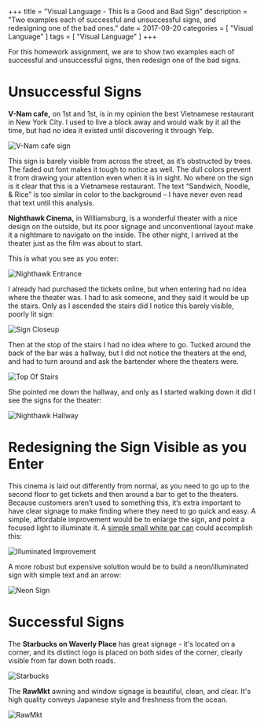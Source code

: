 +++
title = "Visual Language - This Is a Good and Bad Sign"
description = "Two examples each of successful and unsuccessful signs, and redesigning one of the bad ones."
date = 2017-09-20
categories = [
  "Visual Language"
]
tags = [
  "Visual Language"
]
+++

For this homework assignment, we are to show two examples each of successful and unsuccessful signs, then redesign one of the bad signs.

# Unsuccessful Signs
**V-Nam cafe,** on 1st and 1st, is in my opinion the best Vietnamese restaurant in New York City. I used to live a block away and would walk by it all the time, but had no idea it existed until discovering it through Yelp.

![V-Nam cafe sign](/blog/images/visual_language/v-nam-sign.jpg)

This sign is barely visible from across the street, as it’s obstructed by trees.  The faded out font makes it tough to notice as well.  The dull colors prevent it from drawing your attention even when it is in sight.  No where on the sign is it clear that this is a Vietnamese restaurant.   The text “Sandwich, Noodle, & Rice” is too similar in color to the background – I have never even read that text until this analysis.

**Nighthawk Cinema,** in Williamsburg, is a wonderful theater with a nice design on the outside, but its poor signage and unconventional layout make it a nightmare to navigate on the inside.  The other night, I arrived at the theater just as the film was about to start.  

This is what you see as you enter:

![Nighthawk Entrance](/blog/images/visual_language/NighthawkEntrance.jpg)

I already had purchased the tickets online, but when entering had no idea where the theater was.  I had to ask someone, and they said it would be up the stairs.  Only as I ascended the stairs did I notice this barely visible, poorly lit sign:

![Sign Closeup](/blog/images/visual_language/SignCloseup.JPG)

Then at the stop of the stairs I had no idea where to go.  Tucked around the back of the bar was a hallway, but I did not notice the theaters at the end, and had to turn around and ask the bartender where the theaters were.

![Top Of Stairs](/blog/images/visual_language/TopOfStairs.jpg)

She pointed me down the hallway, and only as I started walking down it did I see the signs for the theater:

![Nighthawk Hallway](/blog/images/visual_language/NighthawkHallway.jpg)

# Redesigning the Sign Visible as you Enter

This cinema is laid out differently from normal, as you need to go up to the second floor to get tickets and then around a bar to get to the theaters.  Because customers aren’t used to something this, it’s extra important to have clear signage to make finding where they need to go quick and easy.  A simple, affordable improvement would be to enlarge the sign, and point a focused light to illuminate it.  A [simple small white par can](http://www.starlight.com/stage-theater-lighting/mini-par-can) could accomplish this:

![Illuminated Improvement](/blog/images/visual_language/BrighterBiggerSign.png)

A more robust but expensive solution would be to build a neon/illuminated sign with simple text and an arrow:

![Neon Sign](/blog/images/visual_language/SignRevisionNeon.png)
 
# Successful Signs

The **Starbucks on Waverly Place** has great signage - it's located on a corner, and its distinct logo is placed on both sides of the corner, clearly visible from far down both roads.

![Starbucks](/blog/images/visual_language/starbucks.jpg)

The **RawMkt** awning and window signage is beautiful, clean, and clear.  It's high quality conveys Japanese style and freshness from the ocean.

![RawMkt](/blog/images/visual_language/rawmkt.jpg)

